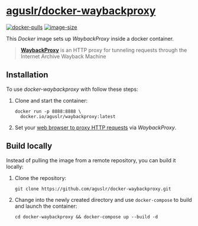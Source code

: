 [aguslr/docker-waybackproxy][1]
===================================

[![docker-pulls](https://img.shields.io/docker/pulls/aguslr/waybackproxy)](https://hub.docker.com/r/aguslr/waybackproxy) [![image-size](https://img.shields.io/docker/image-size/aguslr/waybackproxy/latest)](https://hub.docker.com/r/aguslr/waybackproxy)


This *Docker* image sets up *WaybackProxy* inside a docker container.

> **[WaybackProxy][2]** is an HTTP proxy for tunneling requests through the
> Internet Archive Wayback Machine


Installation
------------

To use *docker-waybackproxy* with follow these steps:

1. Clone and start the container:

       docker run -p 8888:8888 \
         docker.io/aguslr/waybackproxy:latest

2. Set your [web browser to proxy HTTP requests][3] via *WaybackProxy*.


Build locally
-------------

Instead of pulling the image from a remote repository, you can build it locally:

1. Clone the repository:

       git clone https://github.com/aguslr/docker-waybackproxy.git

2. Change into the newly created directory and use `docker-compose` to build and
   launch the container:

       cd docker-waybackproxy && docker-compose up --build -d


[1]: https://github.com/aguslr/docker-waybackproxy
[2]: https://github.com/richardg867/WaybackProxy
[3]: https://protoweb.org/wiki-tag/browser-configurations/
